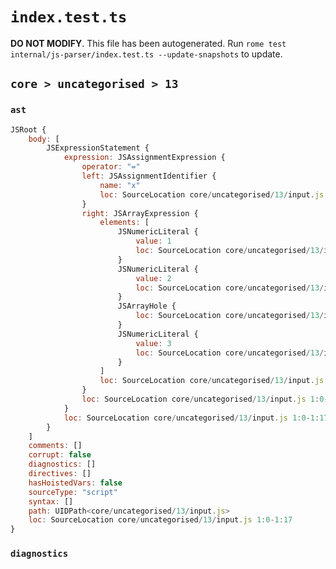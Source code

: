 # `index.test.ts`

**DO NOT MODIFY**. This file has been autogenerated. Run `rome test internal/js-parser/index.test.ts --update-snapshots` to update.

## `core > uncategorised > 13`

### `ast`

```javascript
JSRoot {
	body: [
		JSExpressionStatement {
			expression: JSAssignmentExpression {
				operator: "="
				left: JSAssignmentIdentifier {
					name: "x"
					loc: SourceLocation core/uncategorised/13/input.js 1:0-1:1 (x)
				}
				right: JSArrayExpression {
					elements: [
						JSNumericLiteral {
							value: 1
							loc: SourceLocation core/uncategorised/13/input.js 1:6-1:7
						}
						JSNumericLiteral {
							value: 2
							loc: SourceLocation core/uncategorised/13/input.js 1:9-1:10
						}
						JSArrayHole {
							loc: SourceLocation core/uncategorised/13/input.js 1:11-1:11
						}
						JSNumericLiteral {
							value: 3
							loc: SourceLocation core/uncategorised/13/input.js 1:13-1:14
						}
					]
					loc: SourceLocation core/uncategorised/13/input.js 1:4-1:17
				}
				loc: SourceLocation core/uncategorised/13/input.js 1:0-1:17
			}
			loc: SourceLocation core/uncategorised/13/input.js 1:0-1:17
		}
	]
	comments: []
	corrupt: false
	diagnostics: []
	directives: []
	hasHoistedVars: false
	sourceType: "script"
	syntax: []
	path: UIDPath<core/uncategorised/13/input.js>
	loc: SourceLocation core/uncategorised/13/input.js 1:0-1:17
}
```

### `diagnostics`

```

```

